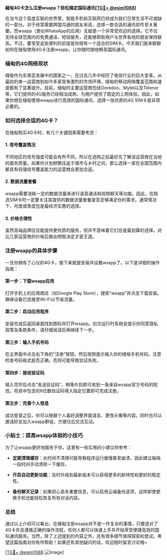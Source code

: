 **緬甸4G卡怎么注册wsapp？轻松搞定国际通讯[[TG💪+ @esim1088](https://t.me/s/esim1088)]**

在当今这个高度互联的世界里，智能手机和互联网已经成为我们日常生活不可或缺的一部分。对于经常需要跨国沟通的朋友来说，选择一款合适的通讯软件至关重要。而wsapp（类似WhatsApp的应用）无疑是一个非常受欢迎的选择，它不仅支持全球范围内的免费通话、短信服务，还能够帮助用户与世界各地的朋友保持联系。不过，要享受这些便利的前提是你得有一个适合的SIM卡。今天我们就来聊聊如何在缅甸使用4G卡注册wsapp，让你随时随地畅享国际通讯。

### 缅甸的4G网络现状

缅甸作为东南亚发展中的国家之一，在过去几年中经历了电信行业的巨大变革。从最初的单一运营商到如今多家竞争激烈的市场环境，缅甸的移动网络覆盖范围和速度都有了显著提升。目前，缅甸的主要运营商包括Ooredoo、Mytel以及Telenor等，它们提供的4G服务已经相当成熟，为用户提供了稳定的上网体验。因此，如果你想在缅甸使用wsapp进行高效的国际通讯，选择一张优质的4G SIM卡是非常必要的。

### 如何选择合适的4G卡？

在缅甸购买4G卡时，有几个关键因素需要考虑：

#### 1. **信号覆盖情况**
   不同地区的信号强度可能会有所不同，所以在选购之前最好先了解该运营商在当地的服务质量。如果你计划频繁往返于城市与乡村之间，那么选择一家在全国范围内都具有较强信号覆盖能力的运营商会更加合适。

#### 2. **数据流量套餐**
   wsapp需要消耗一定的数据流量来进行语音通话和视频聊天等功能。因此，在挑选SIM卡时一定要关注其提供的数据流量套餐是否足够满足你的需求。通常情况下，月度或季度包是最经济实惠的选择。

#### 3. **价格合理性**
   虽然高端品牌往往能提供更优质的服务，但并不意味着它们总是最划算的选择。对比几家运营商的价格后做出明智决定才是王道。

### 注册wsapp的具体步骤

一旦你拥有了心仪的4G卡，接下来就是安装并设置wsapp了。以下是详细的操作指南：

#### 第一步：下载wsapp应用
   打开手机上的应用商店（如Google Play Store），搜索“wsapp”并点击下载安装。确保设备已连接至Wi-Fi以节省流量。

#### 第二步：启动应用程序
   安装完成后返回桌面找到图标并打开wsapp。初次运行时系统会提示你同意隐私政策及条款条件，请仔细阅读后再继续下一步。

#### 第三步：输入手机号码
   在主界面中点击右下角的“注册”按钮，然后按照提示输入你的缅甸手机号码。注意检查号码格式是否正确，否则可能导致验证失败。

#### 第四步：接收验证码
   输入完毕后点击“发送验证码”，稍等片刻即可收到一条来自wsapp官方号码的短信。将其中包含的6位数验证码填入指定位置即可完成注册。

#### 第五步：完善个人信息
   成功登录之后，你可以根据个人喜好调整界面语言、更改头像等内容。同时也可以邀请好友加入wsapp群组，方便日后交流互动。

### 小贴士：提高wsapp体验的小技巧

为了让wsapp更好地服务于你，这里有一些实用的小建议供参考：

- **定期清理缓存**：长时间不清理可能导致程序运行缓慢甚至崩溃，因此建议每隔一段时间手动清除一下缓存。
  
- **开启自动更新功能**：及时升级到最新版本可以获得更多的新特性和更好的稳定性。
  
- **备份聊天记录**：如果担心丢失重要信息，可以启用云端备份选项，这样即使更换手机也能轻松恢复所有对话内容。

### 总结

通过以上介绍可以看出，在缅甸注册wsapp并不是一件复杂的事情，只要选对了4G卡并且遵循正确的操作流程，任何人都可以快速上手并开始享受便捷高效的国际通讯服务。当然，除了上述提到的内容之外，还有很多细节值得探索和尝试。希望这篇指南对你有所帮助！如果还有其他疑问的话，欢迎随时留言讨论哦~

[[TG💪+ @esim1088](https://t.me/s/esim1088) ![Image](https://i.postimg.cc/4NQfJmqS/Snipaste-2025-05-13-00-14-12.png)]
